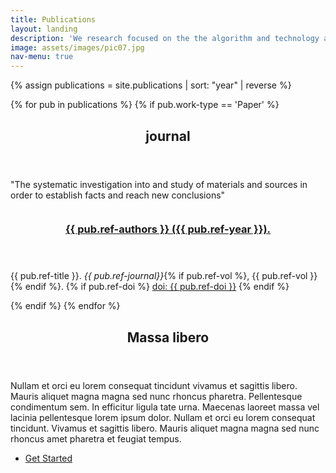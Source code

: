 ```yaml
---
title: Publications
layout: landing
description: 'We research focused on the the algorithm and technology about CV & AI<br />Here are some featured publications.'
image: assets/images/pic07.jpg
nav-menu: true
---
```


<!-- Main -->
<div id="main">


{% assign publications = site.publications | sort: "year" | reverse %}

{% for pub in publications %}
{% if pub.work-type == 'Paper' %}

<!-- One -->
<section id="one">
	<div class="inner">
		<header class="major">
			<h2>journal</h2>
		</header>
		<p>"The systematic investigation into and study of materials and sources in order to establish facts and reach new conclusions"</p>
	</div>
</section>

<section id="two" class="spotlights">
	<section>
		<a href="generic.html" class="image">
			<img src="/assets/images/publications/{{ pub.ref-cover }}"  alt="" data-position="center center" />
		</a>
		<div class="content">
			<div class="inner">
				<header class="major">
					<h3> <a href="{% if pub.ref-doi %}http://dx.doi.org/{{ pub.ref-doi }}
            			{% else %}{{ pub.url | prepend: site.baseurl }}{% endif %}">
           				 {{ pub.ref-authors }} ({{ pub.ref-year }}).</a>
					</h3>
				</header>
				<p>
					{{ pub.ref-title }}. 
					<em>{{ pub.ref-journal}}</em>{% if pub.ref-vol %}, {{ pub.ref-vol }}{% endif %}. 
					{% if pub.ref-doi %}
					<a href="http://dx.doi.org/{{ pub.ref-doi }}">doi: {{ pub.ref-doi }}</a>
					{% endif %}
				</p>
				<!--ul class="actions">
					<li><a href="generic.html" class="button">Learn more</a></li>
				</ul-->
			</div>
		</div>
	</section>
</section>
{% endif %}
{% endfor %}

<!-- Two >
<section id="two" class="spotlights">
	<section>
		<a href="generic.html" class="image">
			<img src="{% link assets/images/pic08.jpg %}" alt="" data-position="center center" />
		</a>
		<div class="content">
			<div class="inner">
				<header class="major">
					<h3>Orci maecenas</h3>
				</header>
				<p>Nullam et orci eu lorem consequat tincidunt vivamus et sagittis magna sed nunc rhoncus condimentum sem. In efficitur ligula tate urna. Maecenas massa sed magna lacinia magna pellentesque lorem ipsum dolor. Nullam et orci eu lorem consequat tincidunt. Vivamus et sagittis tempus.</p>
				<ul class="actions">
					<li><a href="generic.html" class="button">Learn more</a></li>
				</ul>
			</div>
		</div>
	</section>
	<section>
		<a href="generic.html" class="image">
			<img src="{% link assets/images/pic09.jpg %}" alt="" data-position="top center" />
		</a>
		<div class="content">
			<div class="inner">
				<header class="major">
					<h3>Rhoncus magna</h3>
				</header>
				<p>Nullam et orci eu lorem consequat tincidunt vivamus et sagittis magna sed nunc rhoncus condimentum sem. In efficitur ligula tate urna. Maecenas massa sed magna lacinia magna pellentesque lorem ipsum dolor. Nullam et orci eu lorem consequat tincidunt. Vivamus et sagittis tempus.</p>
				<ul class="actions">
					<li><a href="generic.html" class="button">Learn more</a></li>
				</ul>
			</div>
		</div>
	</section>
	<section>
		<a href="generic.html" class="image">
			<img src="{% link assets/images/pic10.jpg %}" alt="" data-position="25% 25%" />
		</a>
		<div class="content">
			<div class="inner">
				<header class="major">
					<h3>Sed nunc ligula</h3>
				</header>
				<p>Nullam et orci eu lorem consequat tincidunt vivamus et sagittis magna sed nunc rhoncus condimentum sem. In efficitur ligula tate urna. Maecenas massa sed magna lacinia magna pellentesque lorem ipsum dolor. Nullam et orci eu lorem consequat tincidunt. Vivamus et sagittis tempus.</p>
				<ul class="actions">
					<li><a href="generic.html" class="button">Learn more</a></li>
				</ul>
			</div>
		</div>
	</section>
</section-->

<!-- Three -->
<section id="three">
	<div class="inner">
		<header class="major">
			<h2>Massa libero</h2>
		</header>
		<p>Nullam et orci eu lorem consequat tincidunt vivamus et sagittis libero. Mauris aliquet magna magna sed nunc rhoncus pharetra. Pellentesque condimentum sem. In efficitur ligula tate urna. Maecenas laoreet massa vel lacinia pellentesque lorem ipsum dolor. Nullam et orci eu lorem consequat tincidunt. Vivamus et sagittis libero. Mauris aliquet magna magna sed nunc rhoncus amet pharetra et feugiat tempus.</p>
		<ul class="actions">
			<li><a href="generic.html" class="button next">Get Started</a></li>
		</ul>
	</div>
</section>

</div>
